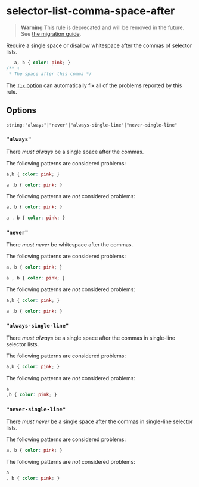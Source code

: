 # selector-list-comma-space-after

> **Warning** This rule is deprecated and will be removed in the future. See [the migration guide](https://github.com/stylelint/stylelint/tree/15.9.0/docsmigration-guideto-15.md).

Require a single space or disallow whitespace after the commas of selector lists.

<!-- prettier-ignore -->
```css
   a, b { color: pink; }
/** ↑
 * The space after this comma */
```

The [`fix` option](https://github.com/stylelint/stylelint/tree/15.9.0/docsuser-guideoptions.md#fix) can automatically fix all of the problems reported by this rule.

## Options

`string`: `"always"|"never"|"always-single-line"|"never-single-line"`

### `"always"`

There _must always_ be a single space after the commas.

The following patterns are considered problems:

<!-- prettier-ignore -->
```css
a,b { color: pink; }
```

<!-- prettier-ignore -->
```css
a ,b { color: pink; }
```

The following patterns are _not_ considered problems:

<!-- prettier-ignore -->
```css
a, b { color: pink; }
```

<!-- prettier-ignore -->
```css
a , b { color: pink; }
```

### `"never"`

There _must never_ be whitespace after the commas.

The following patterns are considered problems:

<!-- prettier-ignore -->
```css
a, b { color: pink; }
```

<!-- prettier-ignore -->
```css
a , b { color: pink; }
```

The following patterns are _not_ considered problems:

<!-- prettier-ignore -->
```css
a,b { color: pink; }
```

<!-- prettier-ignore -->
```css
a ,b { color: pink; }
```

### `"always-single-line"`

There _must always_ be a single space after the commas in single-line selector lists.

The following patterns are considered problems:

<!-- prettier-ignore -->
```css
a,b { color: pink; }
```

The following patterns are _not_ considered problems:

<!-- prettier-ignore -->
```css
a
,b { color: pink; }
```

### `"never-single-line"`

There _must never_ be a single space after the commas in single-line selector lists.

The following patterns are considered problems:

<!-- prettier-ignore -->
```css
a, b { color: pink; }
```

The following patterns are _not_ considered problems:

<!-- prettier-ignore -->
```css
a
, b { color: pink; }
```
